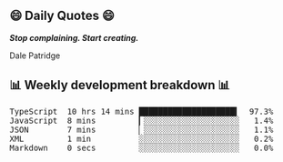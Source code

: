 ## 😄 Daily Quotes 😄

_**Stop complaining. Start creating.**_

Dale Patridge



## 📊 Weekly development breakdown 📊

<pre>TypeScript  10 hrs 14 mins ████████████████████▍  97.3%
JavaScript  8 mins         ▎░░░░░░░░░░░░░░░░░░░░   1.4%
JSON        7 mins         ▏░░░░░░░░░░░░░░░░░░░░   1.1%
XML         1 min          ░░░░░░░░░░░░░░░░░░░░░   0.2%
Markdown    0 secs         ░░░░░░░░░░░░░░░░░░░░░   0.0%</pre>